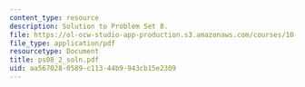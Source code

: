 ```yaml
---
content_type: resource
description: Solution to Problem Set 8.
file: https://ol-ocw-studio-app-production.s3.amazonaws.com/courses/10-40-chemical-engineering-thermodynamics-fall-2003/aa5670280589c11344b9943cb15e2309_ps08_2_soln.pdf
file_type: application/pdf
resourcetype: Document
title: ps08_2_soln.pdf
uid: aa567028-0589-c113-44b9-943cb15e2309
---
```

